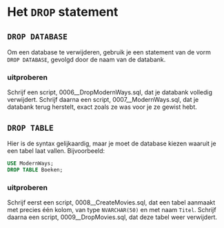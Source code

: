 # Het `DROP` statement

## `DROP DATABASE`
Om een database te verwijderen, gebruik je een statement van de vorm `DROP DATABASE`, gevolgd door de naam van de databank.

### uitproberen
Schrijf een script, 0006__DropModernWays.sql, dat je databank volledig verwijdert. Schrijf daarna een script, 0007__ModernWays.sql, dat je databank terug herstelt, exact zoals ze was voor je ze gewist hebt.

## `DROP TABLE`
Hier is de syntax gelijkaardig, maar je moet de database kiezen waaruit je een tabel laat vallen. Bijvoorbeeld:

```sql
USE ModernWays;
DROP TABLE Boeken;
```

### uitproberen
Schrijf eerst een script, 0008__CreateMovies.sql, dat een tabel aanmaakt met precies één kolom, van type `NVARCHAR(50)` en met naam `Titel`. Schrijf daarna een script, 0009__DropMovies.sql, dat deze tabel weer verwijdert.
